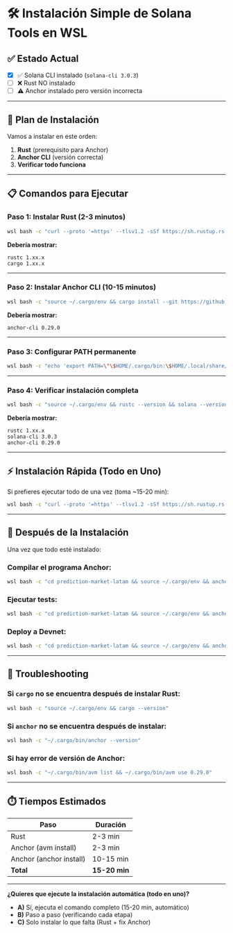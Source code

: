 # 🛠️ Instalación Simple de Solana Tools en WSL

## ✅ **Estado Actual**

- [x] ✅ Solana CLI instalado (`solana-cli 3.0.3`)
- [ ] ❌ Rust NO instalado
- [ ] ⚠️ Anchor instalado pero versión incorrecta

---

## 🎯 **Plan de Instalación**

Vamos a instalar en este orden:

1. **Rust** (prerequisito para Anchor)
2. **Anchor CLI** (versión correcta)
3. **Verificar todo funciona**

---

## 📋 **Comandos para Ejecutar**

### **Paso 1: Instalar Rust (2-3 minutos)**

```bash
wsl bash -c "curl --proto '=https' --tlsv1.2 -sSf https://sh.rustup.rs | sh -s -- -y && source ~/.cargo/env && rustc --version && cargo --version"
```

**Debería mostrar:**

```
rustc 1.xx.x
cargo 1.xx.x
```

---

### **Paso 2: Instalar Anchor CLI (10-15 minutos)**

```bash
wsl bash -c "source ~/.cargo/env && cargo install --git https://github.com/coral-xyz/anchor avm --locked --force && ~/.cargo/bin/avm install 0.29.0 && ~/.cargo/bin/avm use 0.29.0 && ~/.cargo/bin/anchor --version"
```

**Debería mostrar:**

```
anchor-cli 0.29.0
```

---

### **Paso 3: Configurar PATH permanente**

```bash
wsl bash -c "echo 'export PATH=\"\$HOME/.cargo/bin:\$HOME/.local/share/solana/install/active_release/bin:\$PATH\"' >> ~/.bashrc && source ~/.bashrc"
```

---

### **Paso 4: Verificar instalación completa**

```bash
wsl bash -c "source ~/.cargo/env && rustc --version && solana --version && anchor --version"
```

**Debería mostrar:**

```
rustc 1.xx.x
solana-cli 3.0.3
anchor-cli 0.29.0
```

---

## ⚡ **Instalación Rápida (Todo en Uno)**

Si prefieres ejecutar todo de una vez (toma ~15-20 min):

```bash
wsl bash -c "curl --proto '=https' --tlsv1.2 -sSf https://sh.rustup.rs | sh -s -- -y && source ~/.cargo/env && cargo install --git https://github.com/coral-xyz/anchor avm --locked --force && ~/.cargo/bin/avm install 0.29.0 && ~/.cargo/bin/avm use 0.29.0 && echo 'export PATH=\"\$HOME/.cargo/bin:\$HOME/.local/share/solana/install/active_release/bin:\$PATH\"' >> ~/.bashrc && echo '' && echo '✅ INSTALACIÓN COMPLETADA' && rustc --version && solana --version && ~/.cargo/bin/anchor --version"
```

---

## 🎯 **Después de la Instalación**

Una vez que todo esté instalado:

### **Compilar el programa Anchor:**

```bash
wsl bash -c "cd prediction-market-latam && source ~/.cargo/env && anchor build"
```

### **Ejecutar tests:**

```bash
wsl bash -c "cd prediction-market-latam && source ~/.cargo/env && anchor test"
```

### **Deploy a Devnet:**

```bash
wsl bash -c "cd prediction-market-latam && source ~/.cargo/env && anchor deploy --provider.cluster devnet"
```

---

## 🐛 **Troubleshooting**

### **Si `cargo` no se encuentra después de instalar Rust:**

```bash
wsl bash -c "source ~/.cargo/env && cargo --version"
```

### **Si `anchor` no se encuentra después de instalar:**

```bash
wsl bash -c "~/.cargo/bin/anchor --version"
```

### **Si hay error de versión de Anchor:**

```bash
wsl bash -c "~/.cargo/bin/avm list && ~/.cargo/bin/avm use 0.29.0"
```

---

## ⏱️ **Tiempos Estimados**

| Paso                    | Duración      |
| ----------------------- | ------------- |
| Rust                    | 2-3 min       |
| Anchor (avm install)    | 2-3 min       |
| Anchor (anchor install) | 10-15 min     |
| **Total**               | **15-20 min** |

---

**¿Quieres que ejecute la instalación automática (todo en uno)?**

- **A)** Sí, ejecuta el comando completo (15-20 min, automático)
- **B)** Paso a paso (verificando cada etapa)
- **C)** Solo instalar lo que falta (Rust + fix Anchor)


















